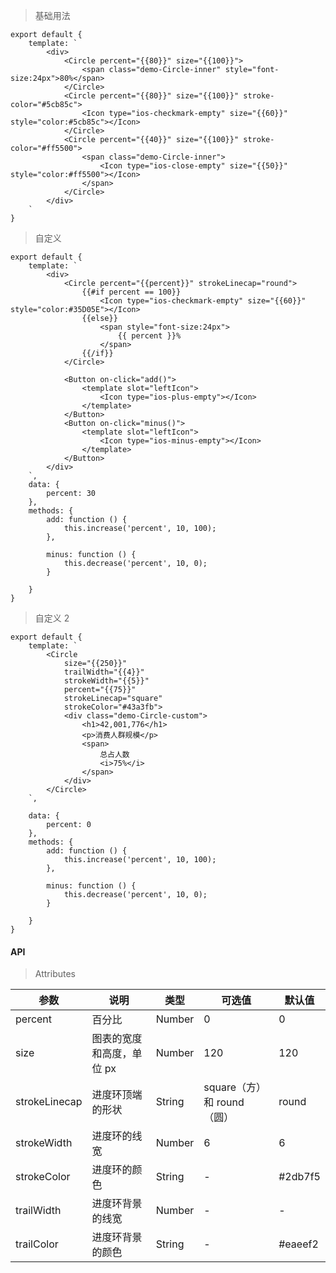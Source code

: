 > 基础用法

    export default {
        template: `
            <div>
                <Circle percent="{{80}}" size="{{100}}">
                    <span class="demo-Circle-inner" style="font-size:24px">80%</span>
                </Circle>
                <Circle percent="{{80}}" size="{{100}}" stroke-color="#5cb85c">
                    <Icon type="ios-checkmark-empty" size="{{60}}" style="color:#5cb85c"></Icon>
                </Circle>
                <Circle percent="{{40}}" size="{{100}}" stroke-color="#ff5500">
                    <span class="demo-Circle-inner">
                        <Icon type="ios-close-empty" size="{{50}}" style="color:#ff5500"></Icon>
                    </span>
                </Circle>
            </div>
        `
    }

> 自定义

    export default {
        template: `
            <div>
                <Circle percent="{{percent}}" strokeLinecap="round">
                    {{#if percent == 100}}
                        <Icon type="ios-checkmark-empty" size="{{60}}" style="color:#35D05E"></Icon>
                    {{else}}
                        <span style="font-size:24px">
                            {{ percent }}%
                        </span>
                    {{/if}}
                </Circle>

                <Button on-click="add()">
                    <template slot="leftIcon">
                        <Icon type="ios-plus-empty"></Icon>
                    </template>
                </Button>
                <Button on-click="minus()">
                    <template slot="leftIcon">
                        <Icon type="ios-minus-empty"></Icon>
                    </template>
                </Button>
            </div>
        `,
        data: {
            percent: 30
        },
        methods: {
            add: function () {
                this.increase('percent', 10, 100);
            },

            minus: function () {
                this.decrease('percent', 10, 0);
            }

        }
    }


> 自定义 2

    export default {
        template: `
            <Circle
                size="{{250}}"
                trailWidth="{{4}}"
                strokeWidth="{{5}}"
                percent="{{75}}"
                strokeLinecap="square"
                strokeColor="#43a3fb">
                <div class="demo-Circle-custom">
                    <h1>42,001,776</h1>
                    <p>消费人群规模</p>
                    <span>
                        总占人数
                        <i>75%</i>
                    </span>
                </div>
            </Circle>
        `,

        data: {
            percent: 0
        },
        methods: {
            add: function () {
                this.increase('percent', 10, 100);
            },

            minus: function () {
                this.decrease('percent', 10, 0);
            }

        }
    }


#### API

> Attributes

参数 | 说明 | 类型 | 可选值 | 默认值
---|---|---|---|---
percent | 百分比 | Number | 0 | 0
size | 图表的宽度和高度，单位 px | Number | 120 | 120
strokeLinecap | 进度环顶端的形状 | String | square（方）和 round（圆）| round
strokeWidth | 进度环的线宽 | Number | 6 | 6
strokeColor | 进度环的颜色 | String | - | #2db7f5
trailWidth | 进度环背景的线宽 | Number | - | -
trailColor | 进度环背景的颜色 | String | - | #eaeef2

